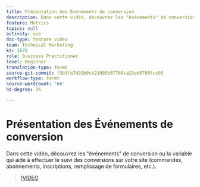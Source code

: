 ```yaml
---
title: Présentation des Événements de conversion
description: Dans cette vidéo, découvrez les "événements" de conversion ou la variable qui aide à effectuer le suivi des conversions sur votre site (commandes, abonnements, inscriptions, remplissage de formulaires, etc.).
feature: Metrics
topics: null
activity: use
doc-type: feature video
team: Technical Marketing
kt: 3578
role: Business Practitioner
level: Beginner
translation-type: tm+mt
source-git-commit: f3b3fa7d91b0cb21005b57768ca23ed6700fcc03
workflow-type: tm+mt
source-wordcount: '66'
ht-degree: 1%

---
```



# Présentation des Événements de conversion

Dans cette vidéo, découvrez les &quot;événements&quot; de conversion ou la variable qui aide à effectuer le suivi des conversions sur votre site (commandes, abonnements, inscriptions, remplissage de formulaires, etc.).

>[!VIDEO](https://video.tv.adobe.com/v/28764/?quality=12)

